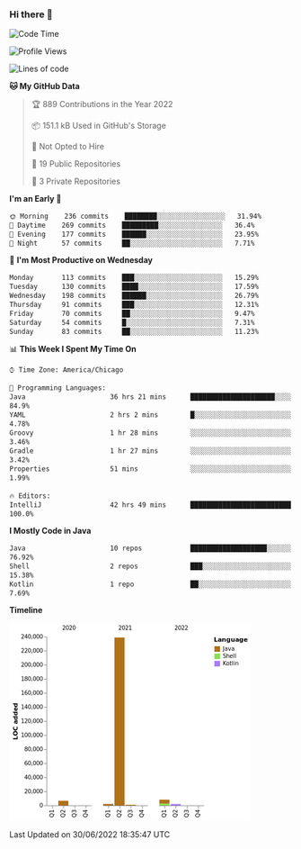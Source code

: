 ### Hi there 👋


<!--START_SECTION:waka-->
![Code Time](http://img.shields.io/badge/Code%20Time-2%2C323%20hrs%2032%20mins-blue)

![Profile Views](http://img.shields.io/badge/Profile%20Views-4-blue)

![Lines of code](https://img.shields.io/badge/From%20Hello%20World%20I%27ve%20Written-259%20Thousand%20lines%20of%20code-blue)

**🐱 My GitHub Data** 

> 🏆 889 Contributions in the Year 2022
 > 
> 📦 151.1 kB Used in GitHub's Storage 
 > 
> 🚫 Not Opted to Hire
 > 
> 📜 19 Public Repositories 
 > 
> 🔑 3 Private Repositories  
 > 
**I'm an Early 🐤** 

```text
🌞 Morning    236 commits    ████████░░░░░░░░░░░░░░░░░   31.94% 
🌆 Daytime    269 commits    █████████░░░░░░░░░░░░░░░░   36.4% 
🌃 Evening    177 commits    ██████░░░░░░░░░░░░░░░░░░░   23.95% 
🌙 Night      57 commits     ██░░░░░░░░░░░░░░░░░░░░░░░   7.71%

```
📅 **I'm Most Productive on Wednesday** 

```text
Monday       113 commits    ███░░░░░░░░░░░░░░░░░░░░░░   15.29% 
Tuesday      130 commits    ████░░░░░░░░░░░░░░░░░░░░░   17.59% 
Wednesday    198 commits    ██████░░░░░░░░░░░░░░░░░░░   26.79% 
Thursday     91 commits     ███░░░░░░░░░░░░░░░░░░░░░░   12.31% 
Friday       70 commits     ██░░░░░░░░░░░░░░░░░░░░░░░   9.47% 
Saturday     54 commits     █░░░░░░░░░░░░░░░░░░░░░░░░   7.31% 
Sunday       83 commits     ██░░░░░░░░░░░░░░░░░░░░░░░   11.23%

```


📊 **This Week I Spent My Time On** 

```text
⌚︎ Time Zone: America/Chicago

💬 Programming Languages: 
Java                     36 hrs 21 mins      █████████████████████░░░░   84.9% 
YAML                     2 hrs 2 mins        █░░░░░░░░░░░░░░░░░░░░░░░░   4.78% 
Groovy                   1 hr 28 mins        ░░░░░░░░░░░░░░░░░░░░░░░░░   3.46% 
Gradle                   1 hr 27 mins        ░░░░░░░░░░░░░░░░░░░░░░░░░   3.42% 
Properties               51 mins             ░░░░░░░░░░░░░░░░░░░░░░░░░   1.99%

🔥 Editors: 
IntelliJ                 42 hrs 49 mins      █████████████████████████   100.0%

```

**I Mostly Code in Java** 

```text
Java                     10 repos            ███████████████████░░░░░░   76.92% 
Shell                    2 repos             ███░░░░░░░░░░░░░░░░░░░░░░   15.38% 
Kotlin                   1 repo              ██░░░░░░░░░░░░░░░░░░░░░░░   7.69%

```


**Timeline**

![Chart not found](https://raw.githubusercontent.com/powercasgamer/powercasgamer/master/charts/bar_graph.png) 


 Last Updated on 30/06/2022 18:35:47 UTC
<!--END_SECTION:waka-->

